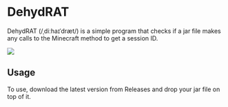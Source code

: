 # DehydRAT

DehydRAT (/ˌdiːhaɪˈdræt/) is a simple program that checks if a jar file makes any calls to the Minecraft method to get a session ID.

![](https://elithecoder.com/Zjv6Z)

## Usage

To use, download the latest version from Releases and drop your jar file on top of it.

